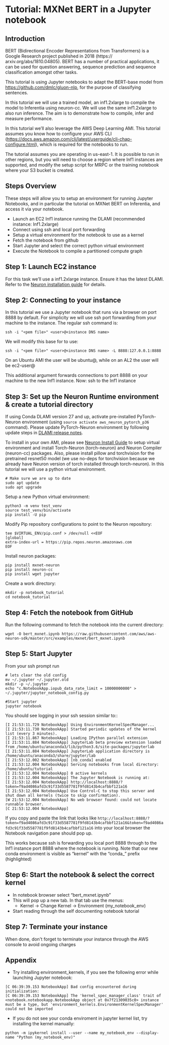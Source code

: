# Tutorial: MXNet BERT in a Jupyter notebook

## Introduction

BERT (Bidirectional Encoder Representations from Transformers) is a Google Research project published in 2018 (https:// arxiv.org/abs/1810.04805). BERT has a number of practical applications, it can be used for question answering, sequence prediction and sequence classification amongst other tasks.

This tutorial is using Jupyter notebooks to adapt the BERT-base model from https://github.com/dmlc/gluon-nlp, for the purpose of classifying sentences. 

In this tutorial we will use a trained model, an inf1.2xlarge to compile the model to Inferentia using neuron-cc. We will use the same inf1.2xlarge to also run inference. The aim is to demonstrate how to compile, infer and measure performance.

In this tutorial we’ll also leverage the AWS Deep Learning AMI. This tutorial assumes you know how to configure your AWS CLI (https://docs.aws.amazon.com/cli/latest/userguide/cli-chap-configure.html), which is required for the notebooks to run.

The tutorial assumes you are operating in us-east-1. It is possible to run in other regions, but you will need to choose a region where Inf1 instances are supported, and modify the setup script for MRPC or the training notebook where your S3 bucket is created.

## Steps Overview

These steps will allow you to setup an environment for running Jupyter Notebooks, and in particular the tutorial on MXNet BERT on Inferentia, and access it via your notebook.

* Launch an EC2 Inf1 instance running the DLAMI (recommended instance: Inf1.2xlarge)
* Connect using ssh and local port forwarding
* Setup a virtual environment for the notebook to use as a kernel
* Fetch the notebook from github
* Start Jupyter and select the correct python virtual environment
* Execute the Notebook to compile a partitioned compute graph

## Step 1: Launch EC2 instance

For this task we’ll use a inf1.2xlarge instance. Ensure it has the latest DLAMI. Refer to the [Neuron installation guide](../../../docs/neuron-install-guide.md) for details. 

## Step 2: Connecting to your instance

In this tutorial we use a Jupyter notebook that runs via a browser on port 8888 by default. For simplicity we will use ssh port forwarding from your machine to the instance.
The regular ssh command is:

```
ssh -i "<pem file>" <user>@<instance DNS name>
```

We will modify this base for to use:

```
ssh -i "<pem file>" <user>@<instance DNS name> -L 8888:127.0.0.1:8888
```
On an Ubuntu AMI the user will be ubuntu@, while on an AL2 the user will be ec2-user@

This additional argument forwards connections to port 8888 on your machine to the new Inf1 instance.
Now: ssh to the Inf1 instance

## Step 3: Set up the Neuron Runtime environment & create a tutorial directory

If using Conda DLAMI version 27 and up, activate pre-installed PyTorch-Neuron environment (using `source activate aws_neuron_pytorch_p36`  command). Please update PyTorch-Neuron environment by following update steps in [DLAMI release notes](../../release-notes/dlami-release-notes.md#conda-dlami).

To install in your own AMI, please see [Neuron Install Guide](../neuron-install-guide.md) to setup virtual environment and install Torch-Neuron (torch-neuron) and Neuron Compiler (neuron-cc) packages. Also, please install pillow and torchvision for the pretrained resnet50 model (we use no-deps for torchvision because we already have Neuron version of torch installed through torch-neuron). In this tutorial we will use a python virtual environment. 

```
# Make sure we are up to date
sudo apt update
sudo apt upgrade
```

Setup a new Python virtual environment:
```
python3 -m venv test_venv
source test_venv/bin/activate
pip install -U pip
```

Modify Pip repository configurations to point to the Neuron repository:
```
tee $VIRTUAL_ENV/pip.conf > /dev/null <<EOF
[global]
extra-index-url = https://pip.repos.neuron.amazonaws.com
EOF
```

Install neuron packages:
```
pip install mxnet-neuron
pip install neuron-cc
pip install wget jupyter
```

Create a work directory:
```
mkdir -p notebook_tutorial
cd notebook_tutorial
```

## Step 4: Fetch the notebook from GitHub

Run the following command to fetch the notebook into the current directory:

```
wget -O bert_mxnet.ipynb https://raw.githubusercontent.com/aws/aws-neuron-sdk/master/src/examples/mxnet/bert_mxnet.ipynb
```

## Step 5: Start Jupyter

From your ssh prompt run

```
# lets clear the old config
mv ~/.jupyter ~/.jupyter.old
mkdir -p ~/.jupyter
echo "c.NotebookApp.iopub_data_rate_limit = 10000000000" > ~/.jupyter/jupyter_notebook_config.py

#Start jupyter
jupyter notebook
```

You should see logging in your ssh session similar to::

```
[I 21:53:11.729 NotebookApp] Using EnvironmentKernelSpecManager...
[I 21:53:11.730 NotebookApp] Started periodic updates of the kernel list (every 3 minutes).
[I 21:53:11.867 NotebookApp] Loading IPython parallel extension
[I 21:53:11.884 NotebookApp] JupyterLab beta preview extension loaded from /home/ubuntu/anaconda3/lib/python3.6/site-packages/jupyterlab
[I 21:53:11.884 NotebookApp] JupyterLab application directory is /home/ubuntu/anaconda3/share/jupyter/lab
[I 21:53:12.002 NotebookApp] [nb_conda] enabled
[I 21:53:12.004 NotebookApp] Serving notebooks from local directory: /home/ubuntu/tutorial
[I 21:53:12.004 NotebookApp] 0 active kernels
[I 21:53:12.004 NotebookApp] The Jupyter Notebook is running at:
[I 21:53:12.004 NotebookApp] http://localhost:8888/?token=f9ad4086afd3c91f33d5587781f9fd8143b4cafbbf121a16
[I 21:53:12.004 NotebookApp] Use Control-C to stop this server and shut down all kernels (twice to skip confirmation).
[W 21:53:12.004 NotebookApp] No web browser found: could not locate runnable browser.
[C 21:53:12.004 NotebookApp] 
```

If you copy and paste the link that looks like `http://localhost:8888/?token=f9ad4086afd3c91f33d5587781f9fd8143b4cafbbf121a16&token=f9ad4086afd3c91f33d5587781f9fd8143b4cafbbf121a16` into your local browser the Notebook navigation pane should pop up.

This works because ssh is forwarding you local port 8888 through to the Inf1 instance port 8888 where the notebook is running. Note that our new conda environment is visible as “kernel” with the “conda_” prefix (highlighted)

## Step 6: Start the notebook & select the correct kernel

* In notebook browser select “bert_mxnet.ipynb”
* This will pop up a new tab. In that tab use the menus:
    * Kernel → Change Kernel → Environment (my_notebook_env)
* Start reading through the self documenting notebook tutorial

## Step 7: Terminate your instance

When done, don't forget to terminate your instance through the AWS console to avoid ongoing charges

## Appendix

* Try installing environment_kernels, if you see the following error while launching Jupyter notebook: 

```
[C 06:39:39.153 NotebookApp] Bad config encountered during initialization: 
[C 06:39:39.153 NotebookApp] The 'kernel_spec_manager_class' trait of <notebook.notebookapp.NotebookApp object at 0x7f21309035c0> instance must be a type, but 'environment_kernels.EnvironmentKernelSpecManager' could not be imported
```

* If you do not see your conda enviroment in jupyter kernel list, try installing the kernel manually:

```
python -m ipykernel install --user --name my_notebook_env --display-name "Python (my_notebook_env)"
```


